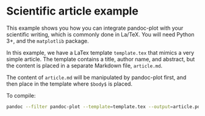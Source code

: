 # Scientific article example

This example shows you how you can integrate pandoc-plot with your scientific writing, which is commonly done in La/TeX. You will need Python 3+, and the `matplotlib` package.

In this example, we have a LaTex template `template.tex` that mimics a very simple article. The template contains a title, author name, and abstract, but the content is placed in a separate Markdown file, `article.md`.

The content of `article.md` will be manipulated by pandoc-plot first, and then place in the template where `$body$` is placed.

To compile:

```bash
pandoc --filter pandoc-plot --template=template.tex --output=article.pdf article.md
```